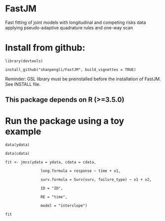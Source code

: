 # FastJM
Fast fitting of joint models with longitudinal and competing risks data applying pseudo-adaptive quadrature rules and one-way scan

# Install from github:

    library(devtools)

    install_github("shanpengli/FastJM", build_vignettes = TRUE)

Reminder: GSL library must be preinstalled before the installation of FastJM. See INSTALL file.

## This package depends on R (>=3.5.0)

# Run the package using a toy example 

    data(ydata)

    data(cdata)

    fit <- jmcs(ydata = ydata, cdata = cdata,

                    long.formula = response ~ time + x1,
                    
                    surv.formula = Surv(surv, failure_type) ~ x1 + x2,
                    
                    ID = "ID",
                    
                    RE = "time",
                    
                    model = "interslope")

    fit


